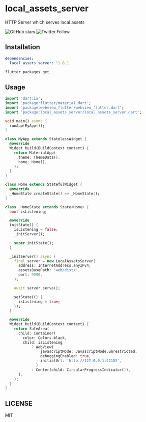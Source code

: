 # local_assets_server

HTTP Server which serves local assets

![GitHub stars](https://img.shields.io/github/stars/lesnitsky/flutter_local_assets_server.svg?style=social)
![Twitter Follow](https://img.shields.io/twitter/follow/lesnitsky_a.svg?label=Follow%20me&style=social)

## Installation

```yml
dependencies:
  local_assets_server: ^1.0.1
```

```sh
flutter packages get
```

## Usage

```dart
import 'dart:io';
import 'package:flutter/material.dart';
import 'package:webview_flutter/webview_flutter.dart';
import 'package:local_assets_server/local_assets_server.dart';

void main() async {
  runApp(MyApp());
}

class MyApp extends StatelessWidget {
  @override
  Widget build(BuildContext context) {
    return MaterialApp(
      theme: ThemeData(),
      home: Home(),
    );
  }
}

class Home extends StatefulWidget {
  @override
  _HomeState createState() => _HomeState();
}

class _HomeState extends State<Home> {
  bool isListening;

  @override
  initState() {
    isListening = false;
    _initServer();

    super.initState();
  }

  _initServer() async {
    final server = new LocalAssetsServer(
      address: InternetAddress.anyIPv4,
      assetsBasePath: 'web/dist/',
      port: 9090,
    );

    await server.serve();

    setState(() {
      isListening = true;
    });
  }

  @override
  Widget build(BuildContext context) {
    return SafeArea(
      child: Container(
        color: Colors.black,
        child: isListening
            ? WebView(
                javascriptMode: JavascriptMode.unrestricted,
                debuggingEnabled: true,
                initialUrl: 'http://127.0.0.1:42152',
              )
            : Center(child: CircularProgressIndicator()),
      ),
    );
  }
}

```

## LICENSE

MIT
